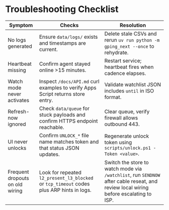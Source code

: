 # Troubleshooting Checklist

| Symptom | Checks | Resolution |
| --- | --- | --- |
| No logs generated | Ensure `data/logs/` exists and timestamps are current. | Delete stale CSVs and rerun `uv run python -m gping_next --once` to rehydrate. |
| Heartbeat missing | Confirm agent stayed online >15 minutes. | Restart service; heartbeat fires when cadence elapses. |
| Watch mode never activates | Inspect `/docs/API.md` curl examples to verify Apps Script returns store entry. | Validate watchlist JSON includes `until` in ISO format. |
| Refresh-now ignored | Check `data/queue` for stuck payloads and confirm HTTPS endpoint reachable. | Clear queue, verify firewall allows outbound 443. |
| UI never unlocks | Confirm `UNLOCK_*` file name matches token and that status JSON updates. | Regenerate unlock token using `scripts/unlock.ps1 -Token <value>`. |
| Frequent dropouts on old wiring | Look for repeated `l2_present_l3_blocked` or `tcp_timeout` codes plus ARP hints in logs. | Switch the store to watch mode via `/watchlist`, run `SENDNOW` after cable reseat, and review local wiring before escalating to ISP. |
